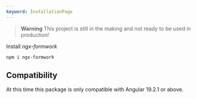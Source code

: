 ```yaml
---
keyword: InstallationPage
---
```


> **Warning**
> This project is still in the making and not ready to be used in production!

Install _ngx-formwork_

```shell
npm i ngx-formwork
```

## Compatibility

At this time this package is only compatible with Angular 19.2.1 or above.

